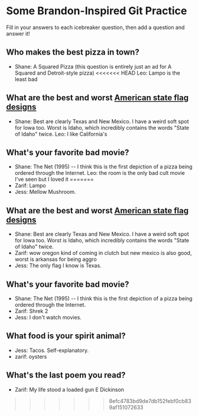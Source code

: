 # Some Brandon-Inspired Git Practice
Fill in your answers to each icebreaker question, then add a question and answer it!

## Who makes the best pizza in town? 
* Shane: A Squared Pizza (this question is entirely just an ad for A Squared and Detroit-style pizza)
<<<<<<< HEAD
Leo: Lampo is the least bad 
## What are the best and worst [American state flag designs](https://en.wikipedia.org/wiki/Flags_of_the_U.S._states_and_territories)
* Shane: Best are clearly Texas and New Mexico. I have a weird soft spot for Iowa too. Worst is Idaho, which incredibly contains the words "State of Idaho" twice. 
Leo: I like California's
## What's your favorite bad movie?
* Shane: The Net (1995) -- I think this is the first depiction of a pizza being ordered through the Internet. 
Leo: the room is the only bad cult movie I've seen but I loved it
=======
* Zarif: Lampo 
* Jess: Mellow Mushroom.



## What are the best and worst [American state flag designs](https://en.wikipedia.org/wiki/Flags_of_the_U.S._states_and_territories)
* Shane: Best are clearly Texas and New Mexico. I have a weird soft spot for Iowa too. Worst is Idaho, which incredibly contains the words "State of Idaho" twice. 
* Zarif: wow oregon kind of coming in clutch but new mexico is also good, worst is arkansas for being aggro 
* Jess: The only flag I know is Texas.

## What's your favorite bad movie?
* Shane: The Net (1995) -- I think this is the first depiction of a pizza being ordered through the Internet. 
* Zarif: Shrek 2 
* Jess: I don't watch movies. 

## What food is your spirit animal?
* Jess: Tacos. Self-explanatory. 
* zarif: oysters 

## What's the last poem you read?
* Zarif: My life stood a loaded gun E Dickinson 


>>>>>>> 8efc4783bd9de7db152febf0cb839af151072633
